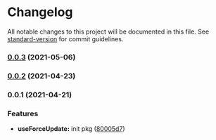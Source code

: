 # Changelog

All notable changes to this project will be documented in this file. See [standard-version](https://github.com/conventional-changelog/standard-version) for commit guidelines.

### [0.0.3](https://github.com/astahmer/pastable/compare/@pastable/use-force-update@0.0.2...@pastable/use-force-update@0.0.3) (2021-05-06)

### [0.0.2](https://github.com/astahmer/pastable/compare/@pastable/use-force-update@0.0.1...@pastable/use-force-update@0.0.2) (2021-04-23)

### 0.0.1 (2021-04-21)


### Features

* **useForceUpdate:** init pkg ([80005d7](https://github.com/astahmer/pastable/commit/80005d794eb9b76be9eb49460c769da0f8dc5795))
